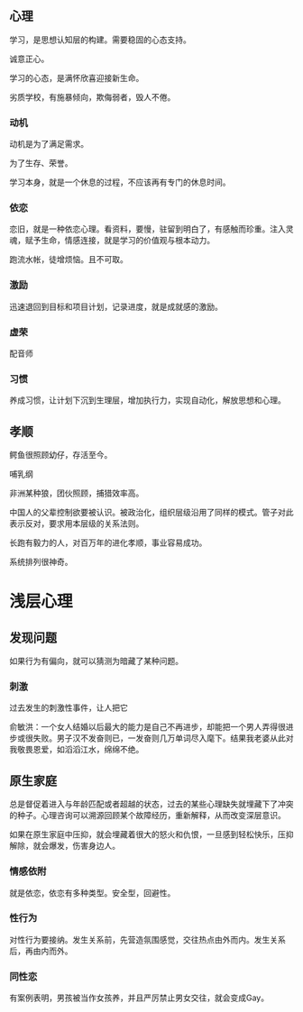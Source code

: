 ## 心理

学习，是思想认知层的构建。需要稳固的心态支持。

诚意正心。

学习的心态，是满怀欣喜迎接新生命。

劣质学校，有施暴倾向，欺侮弱者，毁人不倦。

### 动机

动机是为了满足需求。

为了生存、荣誉。

学习本身，就是一个休息的过程，不应该再有专门的休息时间。

### 依恋

恋旧，就是一种依恋心理。看资料，要慢，驻留到明白了，有感触而珍重。注入灵魂，赋予生命，情感连接，就是学习的价值观与根本动力。

跑流水帐，徒增烦恼。且不可取。

### 激励

迅速退回到目标和项目计划，记录进度，就是成就感的激励。

### 虚荣

配音师

### 习惯

养成习惯，让计划下沉到生理层，增加执行力，实现自动化，解放思想和心理。

## 孝顺

鳄鱼很照顾幼仔，存活至今。

哺乳纲

非洲某种狼，团伙照顾，捕猎效率高。

中国人的父辈控制欲要被认识。被政治化，组织层级沿用了同样的模式。管子对此表示反对，要求用本层级的关系法则。

长跑有毅力的人，对百万年的进化孝顺，事业容易成功。

系统排列很神奇。

# 浅层心理

## 发现问题

如果行为有偏向，就可以猜测为暗藏了某种问题。

### 刺激

过去发生的刺激性事件，让人把它

俞敏洪：一个女人结婚以后最大的能力是自己不再进步，却能把一个男人弄得很进步或很失败。男子汉不发奋则已，一发奋则几万单词尽入麾下。结果我老婆从此对我敬畏恩爱，如滔滔江水，绵绵不绝。

## 原生家庭

总是督促着进入与年龄匹配或者超越的状态，过去的某些心理缺失就埋藏下了冲突的种子。心理咨询可以溯源回顾某个故障经历，重新解释，从而改变深层意识。

如果在原生家庭中压抑，就会埋藏着很大的怒火和仇恨，一旦感到轻松快乐，压抑解除，就会爆发，伤害身边人。

### 情感依附

就是依恋，依恋有多种类型。安全型，回避性。

### 性行为

对性行为要接纳。发生关系前，先营造氛围感觉，交往热点由外而内。发生关系后，再由内而外。

### 同性恋

有案例表明，男孩被当作女孩养，并且严厉禁止男女交往，就会变成Gay。